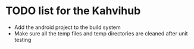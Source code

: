 # TODO list for the Kahvihub

* Add the android project to the build system
* Make sure all the temp files and temp directories are cleaned after unit testing
